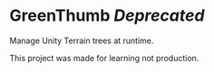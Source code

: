 # GreenThumb *Deprecated* 
Manage Unity Terrain trees at runtime. 

This project was made for learning not production.
